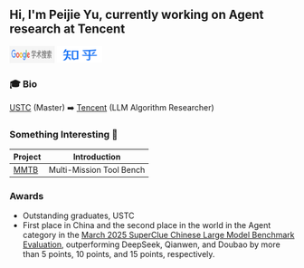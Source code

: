 ## Hi, I'm Peijie Yu, currently working on Agent research at Tencent

<a href="https://scholar.google.com.hk/citations?user=oPQZpwkAAAAJ&hl=zh-CN" target="_blank"><img src="google_scholar.png" alt="Google Scholar" width="80" height="30"></a>
<a href="https://www.zhihu.com/people/yu-pei-jie-85" target="_blank"><img src="zhihu.png" alt="知乎" width="80" height="30"></a>

### 🎓 Bio 

[USTC](https://www.ustc.edu.cn/) (Master) ➡️ [Tencent](https://www.tencent.com/en-us/about.html) (LLM Algorithm Researcher)

### Something Interesting 🚀

| Project | Introduction |
| ---- | ---- |
| [MMTB](https://github.com/yupeijei1997/MMTB) | Multi-Mission Tool Bench |

### Awards

- Outstanding graduates, USTC
- First place in China and the second place in the world in the Agent category in the [March 2025 SuperClue Chinese Large Model Benchmark Evaluation](https://mp.weixin.qq.com/s/Nv0YozaCX4cmeiroyq7YEg), outperforming DeepSeek, Qianwen, and Doubao by more than 5 points, 10 points, and 15 points, respectively.


<!--
**yupeijei1997/yupeijei1997** is a ✨ _special_ ✨ repository because its `README.md` (this file) appears on your GitHub profile.

Here are some ideas to get you started:

- 🔭 I’m currently working on ...
- 🌱 I’m currently learning ...
- 👯 I’m looking to collaborate on ...
- 🤔 I’m looking for help with ...
- 💬 Ask me about ...
- 📫 How to reach me: ...
- 😄 Pronouns: ...
- ⚡ Fun fact: ...
-->

